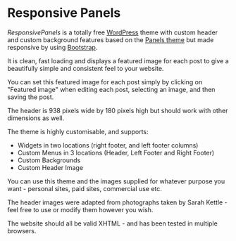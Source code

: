 # Responsive Panels

*ResponsivePanels* is a totally free [WordPress](http://wordpress.org) theme with custom header and custom background features based on the [Panels theme](http://www.kettlethemes.co.uk/panels/) but made responsive by using [Bootstrap](http://twbs.github.io/bootstrap/).

It is clean, fast loading and displays a featured image for each post to give a beautifully simple and consistent feel to your website.

You can set this featured image for each post simply by clicking on "Featured image" when editing each post, selecting an image, and then saving the post.

The header is 938 pixels wide by 180 pixels high but should work with other dimensions as well.

The theme is highly customisable, and supports:

- Widgets in two locations (right footer, and left footer columns)
- Custom Menus in 3 locations (Header, Left Footer and Right Footer)
- Custom Backgrounds
- Custom Header Image

You can use this theme and the images supplied for whatever purpose you want - personal sites, paid sites, commercial use etc.

The header images were adapted from photographs taken by Sarah Kettle - feel free to use or modify them however you wish.

The website should all be valid XHTML - and has been tested in multiple browsers.